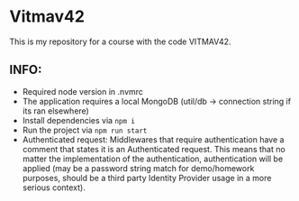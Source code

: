 # Vitmav42

This is my repository for a course with the code VITMAV42.

## INFO:

- Required node version in .nvmrc
- The application requires a local MongoDB (util/db -> connection string if its ran elsewhere)
- Install dependencies via `npm i`
- Run the project via `npm run start`
- Authenticated request: Middlewares that require authentication have a comment that states it is an Authenticated request. This means that no matter the implementation of the authentication, authentication will be applied (may be a password string match for demo/homework purposes, should be a third party Identity Provider usage in a more serious context).